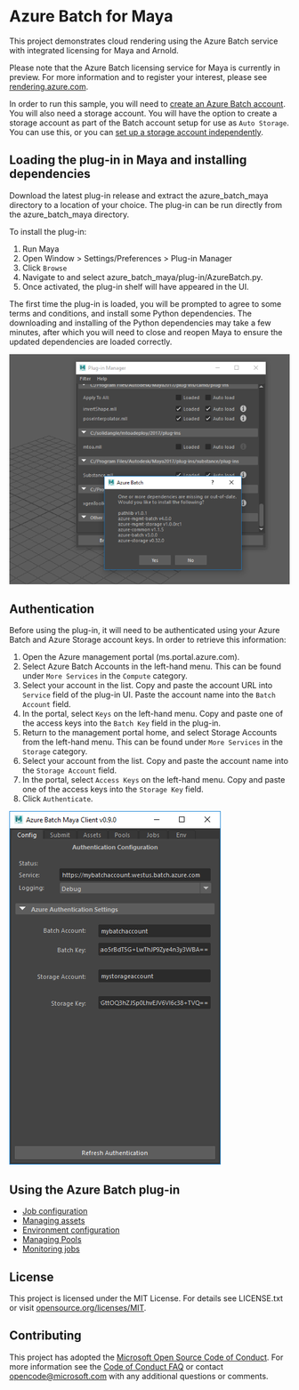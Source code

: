 # Azure Batch for Maya

This project demonstrates cloud rendering using the Azure Batch service with integrated licensing for Maya and Arnold.

Please note that the Azure Batch licensing service for Maya is currently in preview.
For more information and to register your interest, please see [rendering.azure.com](rendering.azure.com).

In order to run this sample, you will need to [create an Azure Batch account](https://docs.microsoft.com/azure/batch/batch-account-create-portal).
You will also need a storage account. You will have the option to create a storage account as part of the Batch account setup for use as `Auto Storage`.
You can use this, or you can [set up a storage account independently](https://docs.microsoft.com/azure/storage/storage-create-storage-account).


## Loading the plug-in in Maya and installing dependencies

Download the latest plug-in release and extract the azure_batch_maya directory to a location of your choice.
The plug-in can be run directly from the azure_batch_maya directory.

To install the plug-in:

1. Run Maya
2. Open Window > Settings/Preferences > Plug-in Manager
3. Click `Browse`
5. Navigate to and select azure_batch_maya/plug-in/AzureBatch.py.
6. Once activated, the plug-in shelf will have appeared in the UI.

The first time the plug-in is loaded, you will be prompted to agree to some terms and conditions, and install some Python dependencies.
The downloading and installing of the Python dependencies may take a few minutes, after which you will need to close and reopen Maya to
ensure the updated dependencies are loaded correctly.

![](./docs/images/install_dependencies.png)


## Authentication

Before using the plug-in, it will need to be authenticated using your Azure Batch and Azure Storage account keys.
In order to retrieve this information:

1. Open the Azure management portal (ms.portal.azure.com).
2. Select Azure Batch Accounts in the left-hand menu. This can be found under `More Services` in the `Compute` category.
3. Select your account in the list. Copy and paste the account URL into `Service` field of the plug-in UI. Paste the account name into the `Batch Account` field.
4. In the portal, select `Keys` on the left-hand menu. Copy and paste one of the access keys into the `Batch Key` field in the plug-in.
5. Return to the management portal home, and select Storage Accounts from the left-hand menu. This can be found under `More Services` in the `Storage` category.
6. Select your account from the list. Copy and paste the account name into the `Storage Account` field.
7. In the portal, select `Access Keys` on the left-hand menu. Copy and paste one of the access keys into the `Storage Key` field.
8. Click `Authenticate`.

![](./docs/images/authentication.png)

## Using the Azure Batch plug-in

- [Job configuration](./docs/submitting_jobs.md#job-configuration)
- [Managing assets](./docs/submitting_jobs.md#managing-assets)
- [Environment configuration](./docs/submitting_jobs.md#environment-configuration)
- [Managing Pools](./docs/submitting_jobs.md#managing-pools)
- [Monitoring jobs](./docs/submitting_jobs.md#monitoring-jobs)

## License

This project is licensed under the MIT License.
For details see LICENSE.txt or visit [opensource.org/licenses/MIT](http://opensource.org/licenses/MIT).


## Contributing

This project has adopted the [Microsoft Open Source Code of Conduct](https://opensource.microsoft.com/codeofconduct/). 
For more information see the [Code of Conduct FAQ](https://opensource.microsoft.com/codeofconduct/faq/) or contact [opencode@microsoft.com](mailto:opencode@microsoft.com) 
with any additional questions or comments.
